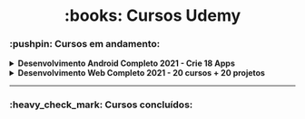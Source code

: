 <h1 align="center"> :books: Cursos Udemy </h1>

<h3> :pushpin: Cursos em andamento: </h3>
<details>
    <summary><strong>Desenvolvimento Android Completo 2021 - Crie 18 Apps</strong></summary>
    <p> <strong>Instrutor:</strong> Jamilton Damasceno. <br>
    <a href="https://www.udemy.com/share/1013usCEYbdV9aTXw=/">Acesse o curso.</a> </p>
</details>

<details>
    <summary><strong>Desenvolvimento Web Completo 2021 - 20 cursos + 20 projetos</strong></summary>
    <p> <strong>Instrutores:</strong> Jamilton Damasceno e Jorge Sant Ana. <br>
    <a href="https://www.udemy.com/share/101WqGCEYbdV9aTXw=/">Acesse o curso.</a> </p>
</details>

<hr>

<h3> :heavy_check_mark: Cursos concluídos: </h3>
